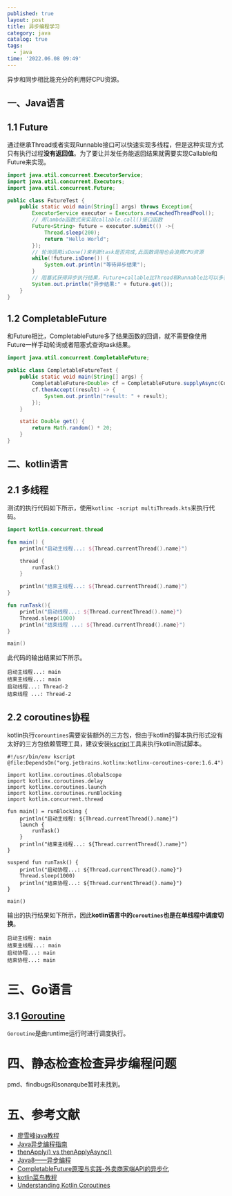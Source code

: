 ```yaml
---
published: true
layout: post
title: 异步编程学习
category: java
catalog: true
tags:
  - java
time: '2022.06.08 09:49'
---
```

异步和同步相比能充分的利用好CPU资源。

## 一、Java语言
## 1.1 Future
通过继承Thread或者实现Runnable接口可以快速实现多线程，但是这种实现方式只有执行过程**没有返回值**。为了要让并发任务能返回结果就需要实现Callable和Future来实现。
```java
import java.util.concurrent.ExecutorService;
import java.util.concurrent.Executors;
import java.util.concurrent.Future;

public class FutureTest {
    public static void main(String[] args) throws Exception{
        ExecutorService executor = Executors.newCachedThreadPool();
        // 用lambda函数式来实现callable.call()接口函数
        Future<String> future = executor.submit(() ->{
            Thread.sleep(200);
            return "Hello World";
        });
        // 轮询调用isDone()来判断task是否完成,此函数调用也会浪费CPU资源
        while(!future.isDone()) {
            System.out.println("等待异步结果");
        }
        // 阻塞式获得异步执行结果，Future+callable比Thread和Runnable比可以多获取返回结果
        System.out.println("异步结果:" + future.get());
    }
}
```

## 1.2 CompletableFuture
和Future相比，CompletableFuture多了结果函数的回调，就不需要像使用Future一样手动轮询或者阻塞式查询task结果。
```java
import java.util.concurrent.CompletableFuture;

public class CompletableFutureTest {
    public static void main(String[] args) {
        CompletableFuture<Double> cf = CompletableFuture.supplyAsync(CompletableFutureTest::get);
        cf.thenAccept((result) -> {
            System.out.println("result: " + result);
        });
    }

    static Double get() {
        return Math.random() * 20;
    }
}
```

## 二、kotlin语言
## 2.1 多线程
测试的执行代码如下所示，使用`kotlinc -script multiThreads.kts`来执行代码。
```kotlin
import kotlin.concurrent.thread

fun main() {
    println("启动主线程...: ${Thread.currentThread().name}")

    thread {
        runTask()
    }

    println("结束主线程...: ${Thread.currentThread().name}")
}

fun runTask(){
    println("启动线程...: ${Thread.currentThread().name}")
    Thread.sleep(1000)
    println("结束线程 ...: ${Thread.currentThread().name}")
}

main()
```
此代码的输出结果如下所示。
```
启动主线程...: main
结束主线程...: main
启动线程...: Thread-2
结束线程 ...: Thread-2
```
## 2.2 coroutines协程
kotlin执行`corountines`需要安装额外的三方包，但由于kotlin的脚本执行形式没有太好的三方包依赖管理工具，建议安装[kscript](https://github.com/kscripting/kscript)工具来执行kotlin测试脚本。
```
#!/usr/bin/env kscript
@file:DependsOn("org.jetbrains.kotlinx:kotlinx-coroutines-core:1.6.4")

import kotlinx.coroutines.GlobalScope
import kotlinx.coroutines.delay
import kotlinx.coroutines.launch
import kotlinx.coroutines.runBlocking
import kotlin.concurrent.thread

fun main() = runBlocking {
    println("启动主线程: ${Thread.currentThread().name}")
    launch {
        runTask()
    }
    println("结束主线程...: ${Thread.currentThread().name}")
}

suspend fun runTask() {
    println("启动协程...: ${Thread.currentThread().name}")
    Thread.sleep(1000)
    println("结束协程...: ${Thread.currentThread().name}")
}

main()
```
输出的执行结果如下所示，因此**kotlin语言中的`coroutines`也是在单线程中调度切换**。
```
启动主线程: main
结束主线程...: main
启动协程...: main
结束协程...: main
```

# 三、Go语言
## 3.1 [Goroutine](https://www.topgoer.com/%E5%B9%B6%E5%8F%91%E7%BC%96%E7%A8%8B/goroutine.html)
`Goroutine`是由runtime运行时进行调度执行。

# 四、静态检查检查异步编程问题
pmd、findbugs和sonarqube暂时未找到。

# 五、参考文献
- [廖雪峰java教程](https://www.liaoxuefeng.com/wiki/1252599548343744/1306581155184674)
- [Java异步编程指南](https://segmentfault.com/a/1190000038204648)
- [thenApply() vs thenApplyAsync()](https://stackoverflow.com/questions/47489338/what-is-the-difference-between-thenapply-and-thenapplyasync-of-java-completablef)
- [Java8——异步编程](https://modouxiansheng.top/2019/08/13/%E4%B8%8D%E5%AD%A6%E6%97%A0%E6%95%B0-Java8-%E5%BC%82%E6%AD%A5%E7%BC%96%E7%A8%8B-2019/)
- [CompletableFuture原理与实践-外卖商家端API的异步化](https://tech.meituan.com/2022/05/12/principles-and-practices-of-completablefuture.html)  
- [kotlin菜鸟教程](https://www.runoob.com/kotlin/kotlin-command-line.html)
- [Understanding Kotlin Coroutines](https://reflectoring.io/understanding-kotlin-coroutines-tutorial/#:~:text=Coroutines%20are%20a%20design%20pattern,the%20other%20tasks%20to%20complete.)
